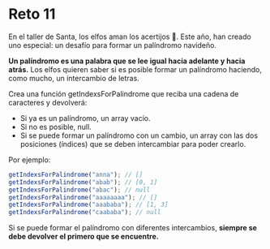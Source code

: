 # Reto 11

En el taller de Santa, los elfos aman los acertijos 🧠. Este año, han creado uno especial: un desafío para formar un palíndromo navideño.

**Un palíndromo es una palabra que se lee igual hacia adelante y hacia atrás.** Los elfos quieren saber si es posible formar un palíndromo haciendo, como mucho, un intercambio de letras.

Crea una función getIndexsForPalindrome que reciba una cadena de caracteres y devolverá:

- Si ya es un palíndromo, un array vacío.
- Si no es posible, null.
- Si se puede formar un palíndromo con un cambio, un array con las dos posiciones (índices) que se deben intercambiar para poder crearlo.

Por ejemplo:

```js
getIndexsForPalindrome("anna"); // []
getIndexsForPalindrome("abab"); // [0, 1]
getIndexsForPalindrome("abac"); // null
getIndexsForPalindrome("aaaaaaaa"); // []
getIndexsForPalindrome("aaababa"); // [1, 3]
getIndexsForPalindrome("caababa"); // null
```

Si se puede formar el palíndromo con diferentes intercambios, **siempre se debe devolver el primero que se encuentre.**
